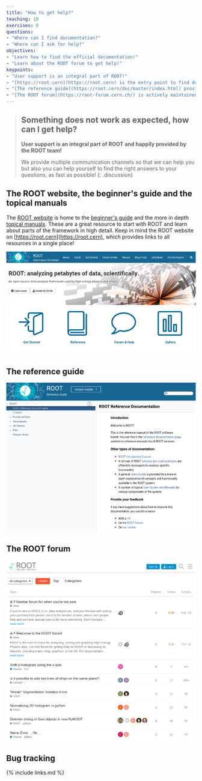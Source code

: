 ```yaml
---
title: "How to get help?"
teaching: 10
exercises: 0
questions:
- "Where can I find documentation?"
- "Where can I ask for help?"
objectives:
- "Learn how to find the official documentation!"
- "Learn about the ROOT forum to get help!"
keypoints:
- "User support is an integral part of ROOT!"
- "[https://root.cern](https://root.cern) is the entry point to find documentation and the forum"
- "[The reference guide](https://root.cern/doc/master/index.html) provides in depth technical documentation"
- "[The ROOT forum](https://root-forum.cern.ch/) is actively maintained by the ROOT team to support you"
---
```


> ## Something does not work as expected, how can I get help?
> **User support is an integral part of ROOT and happily provided by the ROOT team!**
>
> We provide multiple communication channels so that we can help you but also you can help yourself to find the right answers to your questions, as fast as possible!
{: .discussion}

## The ROOT website, the beginner's guide and the topical manuals

The [ROOT website](https://root.cern) is home to the [beginner's guide](https://root.cern/primer/) and the more in depth [topical manuals](https://root.cern/manual/). These are a great resource to start with ROOT and learn about parts of the framework in high detail. Keep in mind the ROOT website on [https://root.cern](https://root.cern), which provides links to all resources in a single place!

<kbd>
<img src="../fig/root_web.png">
</kbd>

## The reference guide

<kbd>
<img src="../fig/ref_guide.png">
</kbd>

## The ROOT forum

<kbd>
<img src="../fig/root_forum.png">
</kbd>

## Bug tracking

{% include links.md %}
